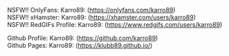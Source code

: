 NSFW!! OnlyFans: Karro89: (https://onlyfans.com/karro89) \
NSFW!! xHamster: Karro89: (https://xhamster.com/users/karro89) \
NSFW!! RedGIFs Profile: Karro89: (https://www.redgifs.com/users/karro89)

Github Profile: Karro89: (https://github.com/karro89) \
Github Pages: Karro89: (https://klubb89.github.io/)
